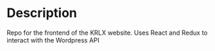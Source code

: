 # Description

Repo for the frontend of the KRLX website. 
Uses React and Redux to interact with the Wordpress API